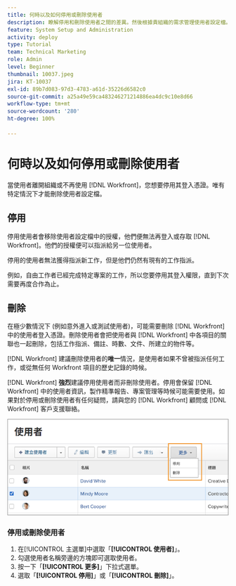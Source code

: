 ```yaml
---
title: 何時以及如何停用或刪除使用者
description: 瞭解停用和刪除使用者之間的差異。然後根據貴組織的需求管理使用者設定檔。
feature: System Setup and Administration
activity: deploy
type: Tutorial
team: Technical Marketing
role: Admin
level: Beginner
thumbnail: 10037.jpeg
jira: KT-10037
exl-id: 89b7d083-97d3-4783-a61d-35226d6582c0
source-git-commit: a25a49e59ca483246271214886ea4dc9c10e8d66
workflow-type: tm+mt
source-wordcount: '280'
ht-degree: 100%

---
```


# 何時以及如何停用或刪除使用者

當使用者離開組織或不再使用 [!DNL Workfront]，您想要停用其登入憑證。唯有特定情況下才能刪除使用者設定檔。

## 停用

停用使用者會移除使用者設定檔中的授權，他們便無法再登入或存取 [!DNL Workfront]。他們的授權便可以指派給另一位使用者。

停用的使用者無法獲得指派新工作，但是他們仍然有現有的工作指派。

例如，自由工作者已經完成特定專案的工作，所以您要停用其登入權限，直到下次需要再度合作為止。

## 刪除

在極少數情況下 (例如意外進入或測試使用者)，可能需要刪除 [!DNL Workfront] 中的使用者登入憑證。刪除使用者會把使用者與 [!DNL Workfront] 中各項目的關聯也一起刪除，包括工作指派、備註、時數、文件、所建立的物件等。

[!DNL Workfront] 建議刪除使用者的&#x200B;**唯一**&#x200B;情況，是使用者如果不曾被指派任何工作，或從無任何 Workfront 項目的歷史記錄的時候。

[!DNL Workfront] **強烈**&#x200B;建議停用使用者而非刪除使用者。停用會保留 [!DNL Workfront] 中的使用者資訊，製作精準報告、專案管理等時候可能需要使用。如果對於停用或刪除使用者有任何疑問，請與您的 [!DNL Workfront] 顧問或 [!DNL Workfront] 客戶支援聯絡。

![[!DNL Users]頁面上「更多」選單顯示選項](assets/admin-fund-adding-users-11.png)

### 停用或刪除使用者

1. 在[!UICONTROL 主選單]中選取「**[!UICONTROL 使用者]**」。
1. 勾選使用者名稱旁邊的方塊即可選取使用者。
1. 按一下「**[!UICONTROL 更多]**」下拉式選單。
1. 選取「**[!UICONTROL 停用]**」或「**[!UICONTROL 刪除]**」。

